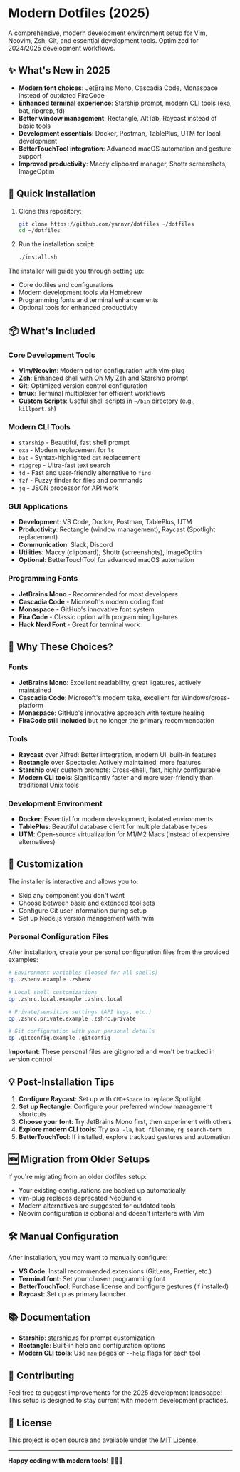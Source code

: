 # Modern Dotfiles (2025)

A comprehensive, modern development environment setup for Vim, Neovim, Zsh, Git, and essential development tools. Optimized for 2024/2025 development workflows.

## ✨ What's New in 2025

- **Modern font choices**: JetBrains Mono, Cascadia Code, Monaspace instead of outdated FiraCode
- **Enhanced terminal experience**: Starship prompt, modern CLI tools (exa, bat, ripgrep, fd)
- **Better window management**: Rectangle, AltTab, Raycast instead of basic tools  
- **Development essentials**: Docker, Postman, TablePlus, UTM for local development
- **BetterTouchTool integration**: Advanced macOS automation and gesture support
- **Improved productivity**: Maccy clipboard manager, Shottr screenshots, ImageOptim

## 🚀 Quick Installation

1. Clone this repository:
   ```bash
   git clone https://github.com/yannvr/dotfiles ~/dotfiles
   cd ~/dotfiles
   ```

2. Run the installation script:
   ```bash
   ./install.sh
   ```

The installer will guide you through setting up:
- Core dotfiles and configurations  
- Modern development tools via Homebrew
- Programming fonts and terminal enhancements
- Optional tools for enhanced productivity

## 📦 What's Included

### **Core Development Tools**
- **Vim/Neovim**: Modern editor configuration with vim-plug
- **Zsh**: Enhanced shell with Oh My Zsh and Starship prompt  
- **Git**: Optimized version control configuration
- **tmux**: Terminal multiplexer for efficient workflows
- **Custom Scripts**: Useful shell scripts in `~/bin` directory (e.g., `killport.sh`)

### **Modern CLI Tools** 
- `starship` - Beautiful, fast shell prompt
- `exa` - Modern replacement for `ls`
- `bat` - Syntax-highlighted `cat` replacement
- `ripgrep` - Ultra-fast text search
- `fd` - Fast and user-friendly alternative to `find`
- `fzf` - Fuzzy finder for files and commands
- `jq` - JSON processor for API work

### **GUI Applications**
- **Development**: VS Code, Docker, Postman, TablePlus, UTM
- **Productivity**: Rectangle (window management), Raycast (Spotlight replacement)
- **Communication**: Slack, Discord  
- **Utilities**: Maccy (clipboard), Shottr (screenshots), ImageOptim
- **Optional**: BetterTouchTool for advanced macOS automation

### **Programming Fonts** 
- **JetBrains Mono** - Recommended for most developers
- **Cascadia Code** - Microsoft's modern coding font  
- **Monaspace** - GitHub's innovative font system
- **Fira Code** - Classic option with programming ligatures
- **Hack Nerd Font** - Great for terminal work

## 🎯 Why These Choices?

### Fonts
- **JetBrains Mono**: Excellent readability, great ligatures, actively maintained
- **Cascadia Code**: Microsoft's modern take, excellent for Windows/cross-platform
- **Monaspace**: GitHub's innovative approach with texture healing
- **FiraCode still included** but no longer the primary recommendation

### Tools  
- **Raycast** over Alfred: Better integration, modern UI, built-in features
- **Rectangle** over Spectacle: Actively maintained, more features
- **Starship** over custom prompts: Cross-shell, fast, highly configurable
- **Modern CLI tools**: Significantly faster and more user-friendly than traditional Unix tools

### Development Environment
- **Docker**: Essential for modern development, isolated environments
- **TablePlus**: Beautiful database client for multiple database types
- **UTM**: Open-source virtualization for M1/M2 Macs (instead of expensive alternatives)

## 🔧 Customization

The installer is interactive and allows you to:
- Skip any component you don't want
- Choose between basic and extended tool sets
- Configure Git user information during setup
- Set up Node.js version management with nvm

### Personal Configuration Files

After installation, create your personal configuration files from the provided examples:

```bash
# Environment variables (loaded for all shells)
cp .zshenv.example .zshenv

# Local shell customizations
cp .zshrc.local.example .zshrc.local

# Private/sensitive settings (API keys, etc.)
cp .zshrc.private.example .zshrc.private

# Git configuration with your personal details
cp .gitconfig.example .gitconfig
```

**Important**: These personal files are gitignored and won't be tracked in version control.

## 💡 Post-Installation Tips

1. **Configure Raycast**: Set up with `CMD+Space` to replace Spotlight
2. **Set up Rectangle**: Configure your preferred window management shortcuts
3. **Choose your font**: Try JetBrains Mono first, then experiment with others
4. **Explore modern CLI tools**: Try `exa -la`, `bat filename`, `rg search-term`
5. **BetterTouchTool**: If installed, explore trackpad gestures and automation

## 🆕 Migration from Older Setups

If you're migrating from an older dotfiles setup:
- Your existing configurations are backed up automatically
- vim-plug replaces deprecated NeoBundle
- Modern alternatives are suggested for outdated tools
- Neovim configuration is optional and doesn't interfere with Vim

## 🛠 Manual Configuration

After installation, you may want to manually configure:
- **VS Code**: Install recommended extensions (GitLens, Prettier, etc.)
- **Terminal font**: Set your chosen programming font
- **BetterTouchTool**: Purchase license and configure gestures (if installed)
- **Raycast**: Set up as primary launcher

## 📚 Documentation

- **Starship**: [starship.rs](https://starship.rs) for prompt customization
- **Rectangle**: Built-in help and configuration options
- **Modern CLI tools**: Use `man` pages or `--help` flags for each tool

## 🤝 Contributing

Feel free to suggest improvements for the 2025 development landscape! This setup is designed to stay current with modern development practices.

## 📄 License

This project is open source and available under the [MIT License](LICENSE).

---

**Happy coding with modern tools!** 🧑‍💻✨
